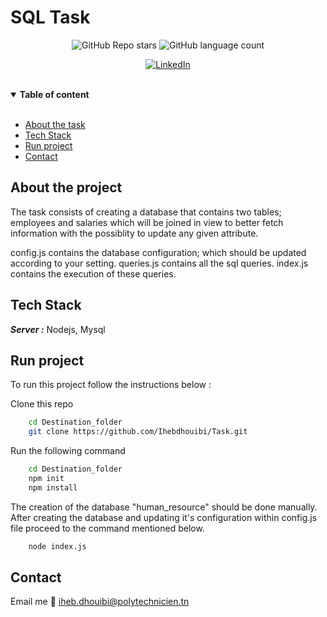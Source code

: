 # SQL Task


<div align="center">
   
  ![GitHub Repo stars](https://img.shields.io/github/stars/Ihebdhouibi/Microservices-with-fastapi?style=social)
  ![GitHub language count](https://img.shields.io/github/languages/count/Ihebdhouibi/Microservices-with-fastapi?style=social)
   
  [![LinkedIn][linkedin-shield]][linkedin-url]
</div>

<br>

<details open>
<summary> <strong>Table of content</strong> </summary>

<br>
<ul>
  <li><a href="#about">About the task </a></li>
  <li><a href="#techStack">Tech Stack</a></li>
  <li><a href="#installation">Run project</a></li>
  <li><a href="#contact">Contact</a></li>
  
</details>


## <a name="about"></a>About the project 

<p>
The task consists of creating a database that contains two tables; employees and salaries which will be joined in view to better fetch information with the possiblity to update any given attribute. <br>

config.js contains the database configuration; which should be updated according to your setting.
queries.js contains all the sql queries.
index.js contains the execution of these queries.
</p>


## <a name="techStack"></a>Tech Stack
***Server :*** Nodejs, Mysql <br> 


## <a name="installation"> </a>Run project

To run this project follow the instructions below : 
<br>

Clone this repo <br>
```bash
    cd Destination_folder
    git clone https://github.com/Ihebdhouibi/Task.git
```
Run the following command <br>
 

```bash
    cd Destination_folder
    npm init
    npm install
```
The creation of the database "human_resource" should be done manually. <br>
After creating the database and updating it's configuration within config.js file proceed to the command mentioned below. 
<br>

```bash
    node index.js
```


## <a name="contact"></a>Contact

Email me :email:  <a href="mailto:iheb.dhouibi@polytechnicien.tn"> iheb.dhouibi@polytechnicien.tn </a> <br><br>

[linkedin-shield]: https://img.shields.io/badge/-LinkedIn-black.svg?style=for-the-badge&logo=linkedin&colorB=555
[linkedin-url]: https://www.linkedin.com/in/dhouibiiheb/